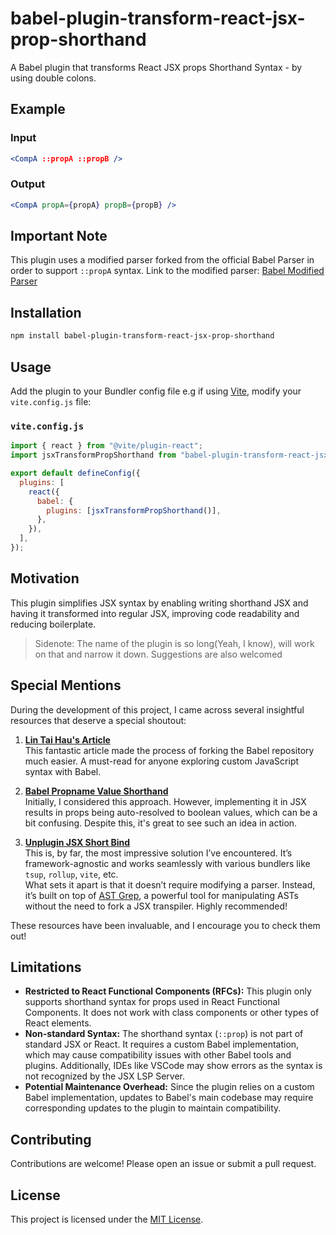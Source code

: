 # babel-plugin-transform-react-jsx-prop-shorthand

A Babel plugin that transforms React JSX props Shorthand Syntax - by using double colons.

## Example

### Input

```jsx
<CompA ::propA ::propB />
```

### Output

```jsx
<CompA propA={propA} propB={propB} />
```


## Important Note

This plugin uses a modified parser forked from the official Babel Parser in order to support `::propA` syntax. Link to the modified parser:  [Babel Modified Parser](https://github.com/KWangechi/modified-babel-parser)


## Installation

```bash
npm install babel-plugin-transform-react-jsx-prop-shorthand
```

## Usage

Add the plugin to your Bundler config file e.g if using [Vite](https://vite.dev/guide/), modify your `vite.config.js` file:

### `vite.config.js`

```js
import { react } from "@vite/plugin-react";
import jsxTransformPropShorthand from "babel-plugin-transform-react-jsx-prop-shorthand";

export default defineConfig({
  plugins: [
    react({
      babel: {
        plugins: [jsxTransformPropShorthand()],
      },
    }),
  ],
});
```

## Motivation

This plugin simplifies JSX syntax by enabling writing shorthand JSX and having it transformed into regular JSX, improving code readability and reducing boilerplate.

> Sidenote: The name of the plugin is so long(Yeah, I know), will work on that and narrow it down. Suggestions are also welcomed

## Special Mentions

During the development of this project, I came across several insightful resources that deserve a special shoutout:

1. **[Lin Tai Hau's Article](https://lihautan.com/creating-custom-javascript-syntax-with-babel)**  
  This fantastic article made the process of forking the Babel repository much easier. A must-read for anyone exploring custom JavaScript syntax with Babel.

2. **[Babel Propname Value Shorthand](https://github.com/inversepolarity/babel-prop-name-value-shorthand)**  
  Initially, I considered this approach. However, implementing it in JSX results in props being auto-resolved to boolean values, which can be a bit confusing. Despite this, it's great to see such an idea in action.

3. **[Unplugin JSX Short Bind](https://github.com/zhiyuanzmj/unplugin-jsx-short-bind)**  
  This is, by far, the most impressive solution I’ve encountered. It’s framework-agnostic and works seamlessly with various bundlers like `tsup`, `rollup`, `vite`, etc.  
  What sets it apart is that it doesn’t require modifying a parser. Instead, it’s built on top of [AST Grep](https://github.com/ast-grep/ast-grep), a powerful tool for manipulating ASTs without the need to fork a JSX transpiler. Highly recommended!

These resources have been invaluable, and I encourage you to check them out!

## Limitations

- **Restricted to React Functional Components (RFCs):** This plugin only supports shorthand syntax for props used in React Functional Components. It does not work with class components or other types of React elements.
- **Non-standard Syntax:** The shorthand syntax (`::prop`) is not part of standard JSX or React. It requires a custom Babel implementation, which may cause compatibility issues with other Babel tools and plugins. Additionally, IDEs like VSCode may show errors as the syntax is not recognized by the JSX LSP Server.
- **Potential Maintenance Overhead:** Since the plugin relies on a custom Babel implementation, updates to Babel's main codebase may require corresponding updates to the plugin to maintain compatibility.

## Contributing

Contributions are welcome! Please open an issue or submit a pull request.

## License

This project is licensed under the [MIT License](LICENSE).
